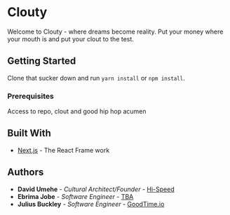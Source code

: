 # Clouty

Welcome to Clouty - where dreams become reality. Put your money where your mouth is and put your clout to the test.

## Getting Started

Clone that sucker down and run `yarn install` or `npm install`.

### Prerequisites

Access to repo, clout and good hip hop acumen

## Built With

- [Next.js](https://github.com/zeit/next.js) - The React Frame work

## Authors

- **David Umehe** - _Cultural Architect/Founder_ - [Hi-Speed](https://instagram.com/chiefumeh)
- **Ebrima Jobe** - _Software Engineer_ - [TBA](https://github.com/freshlybreemed)
- **Julius Buckley** - _Software Engineer_ - [GoodTime.io](https://github.com/juliusbuckley)
